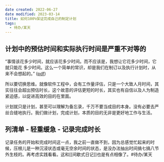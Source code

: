 ```yaml
---
date created: 2022-06-27
date modified: 2023-03-14
title: 如何100%保证完成自己的制定计划
tags:
  - 待办/某天
---
```


## 计划中的预估时间和实际执行时间是严重不对等的

“事情该花多少时间，就应该花多少时间。而不应该是，我想让它花多少时间，它就只能花 多少时间。这么一个简单的常识，却是我们在制订以及执行计划时，从来不会想起的。” ([pdf](zotero://open-pdf/library/items/MCHT2E7V?page=2&annotation=GAXFJZA4))

所以要切换思维。就像软件工程中，会有工作量评估，只是一个大致人月时间，其实往往会超出预估时长，这个故意的评估更短的时长，其实也有自信以及人为制造紧迫感，以促进高效的目的在里面。

计划就只是计划，甚至可以理解为备忘录，千万不要当成目的本身。没有必要去严丝合缝地执行。我们做计划，完成计划，本质的目的无非是更好地工作与生活。

## 列清单 - 轻重缓急 - 记录完成时长

记录任务的开始和完成时间这一点，我之前一直做不到，因为总感觉忙起来的时候，压根儿是一种沉浸状态或毫无空余时间的状态，是没办法抽出时间搞七搞八节外生枝的。再考虑实践看看。这和[[间歇式日记]]也是有点相像了。#待办/某天
